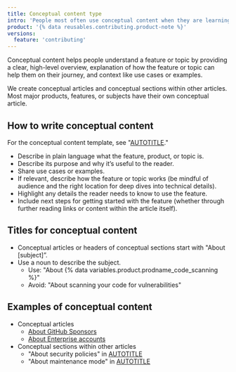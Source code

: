 ```yaml
---
title: Conceptual content type
intro: 'People most often use conceptual content when they are learning about something new to them.'
product: '{% data reusables.contributing.product-note %}'
versions:
  feature: 'contributing'
---
```


Conceptual content helps people understand a feature or topic by providing a clear, high-level overview, explanation of how the feature or topic can help them on their journey, and context like use cases or examples.

We create conceptual articles and conceptual sections within other articles. Most major products, features, or subjects have their own conceptual article.

## How to write conceptual content

For the conceptual content template, see "[AUTOTITLE](/contributing/writing-for-github-docs/templates#conceptual-article-template)."

- Describe in plain language what the feature, product, or topic is.
- Describe its purpose and why it’s useful to the reader.
- Share use cases or examples.
- If relevant, describe how the feature or topic works (be mindful of audience and the right location for deep dives into technical details).
- Highlight any details the reader needs to know to use the feature.
- Include next steps for getting started with the feature (whether through further reading links or content within the article itself).

## Titles for conceptual content

- Conceptual articles or headers of conceptual sections start with "About [subject]”.
- Use a noun to describe the subject.
  - Use: "About {% data variables.product.prodname_code_scanning %}"
  - Avoid: "About scanning your code for vulnerabilities"

## Examples of conceptual content

- Conceptual articles
  - [About GitHub Sponsors](/free-pro-team@latest/sponsors/getting-started-with-github-sponsors/about-github-sponsors)
  - [About Enterprise accounts](/enterprise-cloud@latest/admin/overview/about-enterprise-accounts)
- Conceptual sections within other articles
  - "About security policies" in [AUTOTITLE](/code-security/getting-started/adding-a-security-policy-to-your-repository#about-security-policies)
  - "About maintenance mode" in [AUTOTITLE](/enterprise-server@latest/admin/configuration/enabling-and-scheduling-maintenance-mode#about-maintenance-mode)
